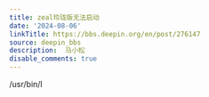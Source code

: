 ```yaml
---
title: zeal玲珑版无法启动
date: '2024-08-06'
linkTitle: https://bbs.deepin.org/en/post/276147
source: deepin_bbs
description:  马小松 
disable_comments: true
---
```

/usr/bin/l

